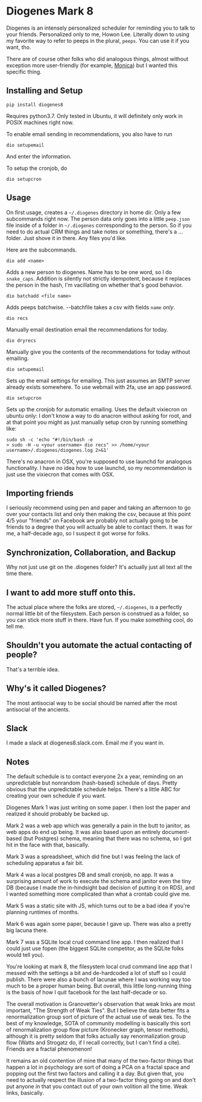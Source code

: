 Diogenes Mark 8
===

Diogenes is an intensely personalized scheduler for reminding you to talk to your friends. Personalized only to me, Howon Lee. Literally down to using my favorite way to refer to peeps in the plural, `peeps`. You can use it if you want, tho.

There are of course other folks who did analogous things, almost without exception more user-friendly (for example, [Monica](https://www.monicahq.com/)) but I wanted this specific thing.

Installing and Setup
---

`pip install diogenes8`

Requires python3.7. Only tested in Ubuntu, it will definitely only work in POSIX machines right now.

To enable email sending in recommendations, you also have to run

`dio setupemail`

And enter the information.

To setup the cronjob, do

`dio setupcron`

Usage
---
On first usage, creates a `~/.diogenes` directory in home dir. Only a few subcommands right now. The person data only goes into a little `peep.json` file inside of a folder in `~/.diogenes` corresponding to the person. So if you need to do actual CRM things and take notes or something, there's a ... folder. Just shove it in there. Any files you'd like.

Here are the subcommands.

`dio add <name>`

Adds a new person to diogenes. Name has to be one word, so I do `snake_caps`. Addition is silently not strictly idempotent, because it replaces the person in the hash, I'm vacillating on whether that's good behavior.

`dio batchadd <file name>`

Adds peeps batchwise. --batchfile takes a csv with fields `name` _only_.

`dio recs`

Manually email destination email the recommendations for today.

`dio dryrecs`

Manually give you the contents of the recommendations for today without emailing.

`dio setupemail`

Sets up the email settings for emailing. This just assumes an SMTP server already exists somewhere. To use webmail with 2fa, use an app password.

`dio setupcron`

Sets up the cronjob for automatic emailing. Uses the default vixiecron on ubuntu only: I don't know a way to do anacron without asking for root, and at that point you might as just manually setup cron by running something like:

```
sudo sh -c 'echo "#!/bin/bash -e
> sudo -H -u <your username> dio recs" >> /home/<your username>/.diogenes/diogenes.log 2>&1'
```

There's no anacron in OSX, you're supposed to use launchd for analogous functionality. I have no idea how to use launchd, so my recommendation is just use the vixiecron that comes with OSX.

Importing friends
---

I seriously recommend using pen and paper and taking an afternoon to go over your contacts list and only then making the csv, because at this point 4/5 your "friends" on Facebook are probably not actually going to be friends to a degree that you will actually be able to contact them. It was for me, a half-decade ago, so I suspect it got worse for folks.

Synchronization, Collaboration, and Backup
---

Why not just use git on the .diogenes folder? It's actually just all text all the time there.

I want to add more stuff onto this.
---

The actual place where the folks are stored, `~/.diogenes`, is a perfectly normal little bit of the filesystem. Each person is construed as a folder, so you can stick more stuff in there. Have fun. If you make something cool, do tell me.

Shouldn't you automate the actual contacting of people?
---

That's a terrible idea.

Why's it called Diogenes?
---

The most antisocial way to be social should be named after the most antisocial of the ancients.

Slack
---

I made a slack at diogenes8.slack.com. Email me if you want in.

Notes
---

The default schedule is to contact everyone 2x a year, reminding on an unpredictable but nonrandom (hash-based) schedule of days. Pretty obvious that the unpredictable schedule helps. There's a little ABC for creating your own schedule if you want.

Diogenes Mark 1 was just writing on some paper. I then lost the paper and realized it should probably be backed up.

Mark 2 was a web app which was generally a pain in the butt to janitor, as web apps do end up being. It was also based upon an entirely document-based (but Postgres) schema, meaning that there was no schema, so I got hit in the face with that, basically.

Mark 3 was a spreadsheet, which did fine but I was feeling the lack of scheduling apparatus a fair bit.

Mark 4 was a local postgres DB and small cronjob, no app. It was a surprising amount of work to execute the schema and janitor even the tiny DB (because I made the in-hindsight bad decision of putting it on RDS), and I wanted something more complicated than what a crontab could give me.

Mark 5 was a static site with JS, which turns out to be a bad idea if you're planning runtimes of months.

Mark 6 was again some paper, because I gave up. There was also a pretty big lacuna there.

Mark 7 was a SQLite local crud command line app. I then realized that I could just use fopen (the biggest SQLite competitor, as the SQLite folks would tell you).

You're looking at mark 8, the filesystem local crud command line app that I messed with the settings a bit and de-hardcoded a lot of stuff so I could publish. There were also a bunch of lacunae where I was working way too much to be a proper human being. But overall, this little long-running thing is the basis of how I quit facebook for the last half-decade or so.

The overall motivation is Granovetter's observation that weak links are most important, "The Strength of Weak Ties". But I believe the data better fits a renormalization group sort of picture of the actual use of weak ties. To the best of my knowledge, SOTA of community modelling is basically this sort of renormalization group flow picture (Kronecker graph, tensor methods), although it is pretty seldom that folks actually say renormalization group flow (Watts and Strogatz do, if I recall correctly, but I can't find a cite). Friends are a fractal phenomenon!

It remains an old contention of mine that many of the two-factor things that happen a lot in psychology are sort of doing a PCA on a fractal space and popping out the first two factors and calling it a day. But given that, you need to actually respect the illusion of a two-factor thing going on and don't put anyone in that you contact out of your own volition all the time. Weak links, basically.
